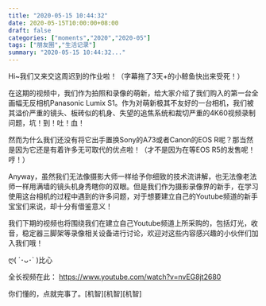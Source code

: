 ```yaml
---
title: "2020-05-15 10:44:32"
date: 2020-05-15T10:00:00+08:00
draft: false
categories: ["moments","2020","2020-05"]
tags: ["朋友圈","生活记录"]
summary: "2020-05-15 10:44:32..."
---
```


Hi~我们又来交这周迟到的作业啦！（字幕拖了3天+的小鲸鱼快出来受死！）

在这期的视频中，我们作为拍照和录像的萌新，给大家介绍了我们购入的第一台全画幅无反相机Panasonic Lumix S1。作为对萌新极其不友好的一台相机，我们被其溢价严重的镜头、板砖似的机身、失望的追焦系统和裁切严重的4K60视频录制问题，坑！到！吐！血！

然而为什么我们还没有将它出手置换Sony的A73或者Canon的EOS R呢？那当然是因为它还是有着许多无可取代的优点啦！（才不是因为在等EOS R5的发售呢！哼！）

Anyway，虽然我们无法像摄影大师一样给予你细致的技术流讲解，也无法像老法师一样用满墙的镜头机身秀瞎你的双眼。但是我们作为摄影录像界的新手，在学习使用这台相机的过程中遇到的许多问题，对于想要建立自己的Youtube频道的新手宝宝们来说，却十分有借鉴意义！

我们下期的视频也将围绕我们在建立自己Youtube频道上所采购的，包括灯光，收音，稳定器三脚架等录像相关设备进行讨论，欢迎对这些内容感兴趣的小伙伴们加入我们哦！

ღ( ´･ᴗ･` )比心

全长视频在此：
https://www.youtube.com/watch?v=nvEG8jt2680

你们懂的，点就完事了。[机智][机智][机智]

